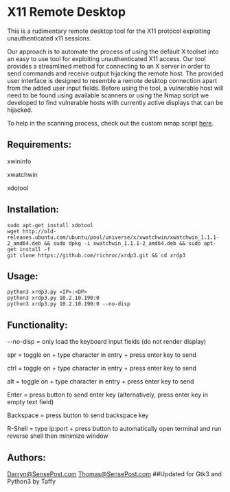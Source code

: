 # X11 Remote Desktop
This is a rudimentary remote desktop tool for the X11 protocol exploiting unauthenticated x11 sessions.

Our approach is to automate the process of using the default X toolset into an easy to use tool for exploiting unauthenticated X11 access. Our tool provides a streamlined method for connecting to an X server in order to send commands and receive output hijacking the remote host. The provided user interface is designed to resemble a remote desktop connection apart from the added user input fields. Before using the tool, a vulnerable host will need to be found using available scanners or using the Nmap script we developed to find vulnerable hosts with currently active displays that can be hijacked.

To help in the scanning process, check out the custom nmap script [here](https://github.com/sensepost/x11-active-displays).

## Requirements:
xwininfo

xwatchwin

xdotool

## Installation:
```
sudo apt-get install xdotool
wget http://old-releases.ubuntu.com/ubuntu/pool/universe/x/xwatchwin/xwatchwin_1.1.1-2_amd64.deb && sudo dpkg -i xwatchwin_1.1.1-2_amd64.deb && sudo apt-get install -f
git clone https://github.com/richroc/xrdp3.git && cd xrdp3
```

## Usage:
```
python3 xrdp3.py <IP>:<DP>
python3 xrdp3.py 10.2.10.190:0
python3 xrdp3.py 10.2.10.190:0 --no-disp
```

## Functionality:
--no-disp       = only load the keyboard input fields (do not render display)

spr		= toggle on + type character in entry + press enter key to send

ctrl		= toggle on + type character in entry + press enter key to send

alt		= toggle on + type character in entry + press enter key to send

Enter		= press button to send enter key (alternatively, press enter key in empty text field)

Backspace	= press button to send backspace key

R-Shell		= type ip:port + press button to automatically open terminal and run reverse shell then minimize window

## Authors:
Darryn@SensePost.com
Thomas@SensePost.com
##Updated for Gtk3 and Python3 by Taffy
